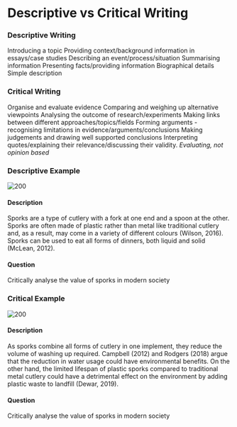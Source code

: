 # Descriptive vs Critical Writing
### Descriptive Writing
Introducing a topic
Providing context/background information in essays/case studies
Describing an event/process/situation
Summarising information
Presenting facts/providing information
Biographical details
Simple description
### Critical Writing
Organise and evaluate evidence
Comparing and weighing up alternative viewpoints
Analysing the outcome of research/experiments
Making links between different approaches/topics/fields
Forming arguments - recognising limitations in evidence/arguments/conclusions
Making judgements and drawing well supported conclusions
Interpreting quotes/explaining their relevance/discussing their validity.
*Evaluating, not opinion based*
### Descriptive Example
![200](Pasted%20image%2020240214143858.png)
#### Description
Sporks are a type of cutlery with a fork at one end and a spoon at the other. Sporks are often made of plastic rather than metal like traditional cutlery and, as a result, may come in a variety of different colours (Wilson, 2016). Sporks can be used to eat all forms of dinners, both liquid and solid (McLean, 2012).
#### Question
Critically analyse the value of sporks in modern society
### Critical Example
![200](Pasted%20image%2020240214144051.png)
#### Description
As sporks combine all forms of cutlery in one implement, they reduce the volume of washing up required. Campbell (2012) and Rodgers (2018) argue that the reduction in water usage could have environmental benefits. On the other hand, the limited lifespan of plastic sporks compared to traditional metal cutlery could have a detrimental effect on the environment by adding plastic waste to landfill (Dewar, 2019).
#### Question
Critically analyse the value of sporks in modern society